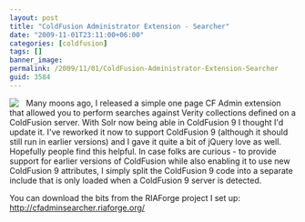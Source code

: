 ```yaml
---
layout: post
title: "ColdFusion Administrator Extension - Searcher"
date: "2009-11-01T23:11:00+06:00"
categories: [coldfusion]
tags: []
banner_image: 
permalink: /2009/11/01/ColdFusion-Administrator-Extension-Searcher
guid: 3584
---
```


<img src="https://static.raymondcamden.com/images/cfjedi/searcher.jpg" style="padding-right:10px;" align="left" /> Many moons ago, I released a simple one page CF Admin extension that allowed you to perform searches against Verity collections defined on a ColdFusion server. With Solr now being able in ColdFusion 9 I thought I'd update it. I've reworked it now to support ColdFusion 9 (although it should still run in earlier versions) and I gave it quite a bit of jQuery love as well. Hopefully people find this helpful. In case folks are curious - to provide support for earlier versions of ColdFusion while also enabling it to use new ColdFusion 9 attributes, I simply split the ColdFusion 9 code into a separate include that is only loaded when a ColdFusion 9 server is detected. 

You can download the bits from the RIAForge project I set up: <a href="http://cfadminsearcher.riaforge.org/">http://cfadminsearcher.riaforge.org/</a>

<br clear="left">
